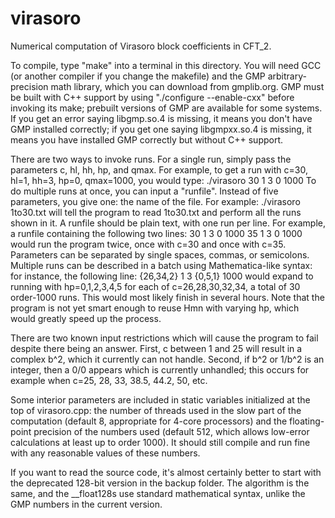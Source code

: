 # virasoro
Numerical computation of Virasoro block coefficients in CFT_2.

To compile, type "make" into a terminal in this directory. You will need GCC (or another compiler if you change the makefile) and the GMP arbitrary-precision math library, which you can download from gmplib.org. GMP must be built with C++ support by using "./configure --enable-cxx" before invoking its make; prebuilt versions of GMP are available for some systems. If you get an error saying libgmp.so.4 is missing, it means you don't have GMP installed correctly; if you get one saying libgmpxx.so.4 is missing, it means you have installed GMP correctly but without C++ support.

There are two ways to invoke runs. For a single run, simply pass the parameters c, hl, hh, hp, and qmax. For example, to get a run with c=30, hl=1, hh=3, hp=0, qmax=1000, you would type:
./virasoro 30 1 3 0 1000
To do multiple runs at once, you can input a "runfile". Instead of five parameters, you give one: the name of the file. For example:
./virasoro 1to30.txt
will tell the program to read 1to30.txt and perform all the runs shown in it. A runfile should be plain text, with one run per line. For example, a runfile containing the following two lines:
30 1 3 0 1000
35 1 3 0 1000
would run the program twice, once with c=30 and once with c=35. Parameters can be separated by single spaces, commas, or semicolons. Multiple runs can be described in a batch using Mathematica-like syntax: for instance, the following line:
{26,34,2} 1 3 {0,5,1} 1000
would expand to running with hp=0,1,2,3,4,5 for each of c=26,28,30,32,34, a total of 30 order-1000 runs. This would most likely finish in several hours. Note that the program is not yet smart enough to reuse Hmn with varying hp, which would greatly speed up the process.

There are two known input restrictions which will cause the program to fail despite there being an answer. First, c between 1 and 25 will result in a complex b^2, which it currently can not handle. Second, if b^2 or 1/b^2 is an integer, then a 0/0 appears which is currently unhandled; this occurs for example when c=25, 28, 33, 38.5, 44.2, 50, etc.

Some interior parameters are included in static variables initialized at the top of virasoro.cpp: the number of threads used in the slow part of the computation (default 8, appropriate for 4-core processors) and the floating-point precision of the numbers used (default 512, which allows low-error calculations at least up to order 1000). It should still compile and run fine with any reasonable values of these numbers.

If you want to read the source code, it's almost certainly better to start with the deprecated 128-bit version in the backup folder. The algorithm is the same, and the __float128s use standard mathematical syntax, unlike the GMP numbers in the current version.
